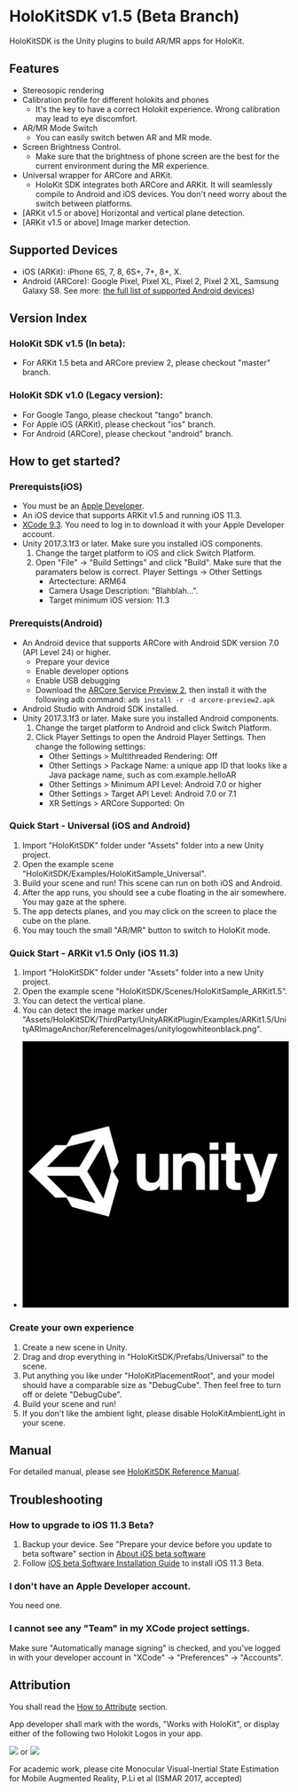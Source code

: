 # HoloKitSDK v1.5 (Beta Branch)

HoloKitSDK is the Unity plugins to build AR/MR apps for HoloKit. 

## Features 

* Stereosopic rendering
* Calibration profile for different holokits and phones
  - It's the key to have a correct Holokit experience. Wrong calibration may lead to eye discomfort.
* AR/MR Mode Switch
  - You can easily switch betwen AR and MR mode. 
* Screen Brightness Control.
  - Make sure that the brightness of phone screen are the best for the current environment during the MR experience. 
* Universal wrapper for ARCore and ARKit.
  - HoloKit SDK integrates both ARCore and ARKit. It will seamlessly compile to Android and iOS devices. You don't need worry about the switch between platforms.
* [ARKit v1.5 or above] Horizontal and vertical plane detection.
* [ARKit v1.5 or above] Image marker detection.
 
## Supported Devices

* iOS (ARKit): iPhone 6S, 7, 8, 6S+, 7+, 8+, X.
* Android (ARCore): Google Pixel, Pixel XL, Pixel 2, Pixel 2 XL, Samsung Galaxy S8. See more: [the full list of supported Android devices](https://developers.google.com/ar/discover/#supported_devices))

## Version Index

### HoloKit SDK v1.5 (In beta): 
* For ARKit 1.5 beta and ARCore preview 2, please checkout "master" branch.

### HoloKit SDK v1.0 (Legacy version):
* For Google Tango, please checkout "tango" branch.
* For Apple iOS (ARKit), please checkout "ios" branch. 
* For Android (ARCore), please checkout "android" branch. 

## How to get started? 

### Prerequists(iOS)
* You must be an [Apple Developer](https://developer.apple.com/programs/). 
* An iOS device that supports ARKit v1.5 and running iOS 11.3.
* [XCode 9.3](https://developer.apple.com/download/). You need to log in to download it with your Apple Developer account. 
* Unity 2017.3.1f3 or later. Make sure you installed iOS components.
    1. Change the target platform to iOS and click Switch Platform.
    2. Open "File" -> "Build Settings" and click "Build". 
Make sure that the paramaters below is correct. Player Settings -> Other Settings
        * Artectecture: ARM64
        * Camera Usage Description: "Blahblah...".
        * Target minimum iOS version: 11.3
 
### Prerequists(Android)
* An Android device that supports ARCore with Android SDK version 7.0 (API Level 24) or higher.
    * Prepare your device
    - Enable developer options
    - Enable USB debugging
    - Download the [ARCore Service Preview 2](https://github.com/google-ar/arcore-android-sdk/releases/download/sdk-preview2/arcore-preview2.apk), then install it with the following adb command: 
    ``adb install -r -d arcore-preview2.apk``
* Android Studio with Android SDK installed.
* Unity 2017.3.1f3 or later. Make sure you installed Android components.
    1. Change the target platform to Android and click Switch Platform.
    2. Click Player Settings to open the Android Player Settings. Then change the following settings:
        - Other Settings > Multithreaded Rendering: Off
        - Other Settings > Package Name: a unique app ID that looks like a Java package name, such as com.example.helloAR
        - Other Settings > Minimum API Level: Android 7.0 or higher
        - Other Settings > Target API Level: Android 7.0 or 7.1
       - XR Settings > ARCore Supported: On
   

### Quick Start - Universal (iOS and Android)
1. Import "HoloKitSDK" folder under "Assets" folder into a new Unity project.
2. Open the example scene "HoloKitSDK/Examples/HoloKitSample_Universal".
3. Build your scene and run! This scene can run on both iOS and Android.
3. After the app runs, you should see a cube floating in the air somewhere. You may gaze at the sphere.
4. The app detects planes, and you may click on the screen to place the cube on the plane. 
5. You may touch the small "AR/MR" button to switch to HoloKit mode. 


### Quick Start - ARKit v1.5 Only (iOS 11.3)
1. Import "HoloKitSDK" folder under "Assets" folder into a new Unity project.
2. Open the example scene "HoloKitSDK/Scenes/HoloKitSample_ARKit1.5".
3. You can detect the vertical plane.
4. You can detect the image marker under "Assets/HoloKitSDK/ThirdParty/UnityARKitPlugin/Examples/ARKit1.5/UnityARImageAnchor/ReferenceImages/unitylogowhiteonblack.png". 
 * ![Screenshot](Assets/HoloKitSDK/ThirdParty/UnityARKitPlugin/Examples/ARKit1.5/UnityARImageAnchor/ReferenceImages/unitylogowhiteonblack.png)

### Create your own experience
1. Create a new scene in Unity. 
2. Drag and drop everything in "HoloKitSDK/Prefabs/Universal" to the scene.
3. Put anything you like under "HoloKitPlacementRoot", and your model should have a comparable size as "DebugCube". Then feel free to turn off or delete "DebugCube". 
4. Build your scene and run!
5. If you don't like the ambient light, please disable HoloKitAmbientLight in your scene.

## Manual 
For detailed manual, please see [HoloKitSDK Reference Manual](docs/MANUAL.md).
  
 
## Troubleshooting
### How to upgrade to iOS 11.3 Beta?
1. Backup your device. See "Prepare your device before you update to beta software" section in [About iOS beta software](https://support.apple.com/en-us/HT203282)
2. Follow [iOS beta Software Installation Guide](https://developer.apple.com/support/beta-software/install-ios-beta/) to install iOS 11.3 Beta.

### I don't have an Apple Developer account. 
You need one.

### I cannot see any "Team" in my XCode project settings.

Make sure "Automatically manage signing" is checked, and you've logged in with your developer account in "XCode" -> "Preferences" -> "Accounts". 

## Attribution

You shall read the [How to Attribute](https://holokit.io/#develop) section.

App developer shall mark with the words, "Works with HoloKit", or display either of the following two Holokit Logos in your app.

<img src="https://holokit.io/images/HoloKit_Logo1.png" width="250px">
or 
<img src="https://holokit.io/images/HoloKit_Logo2.png" width="90px">


For academic work, please cite Monocular Visual-Inertial State Estimation for Mobile Augmented Reality, P.Li et al (ISMAR 2017, accepted)

 
